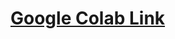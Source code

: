 # [Google Colab Link](https://github.com/panaversity/learn-agentic-ai/tree/main/01_ai_agents_first/04_hello_agent)